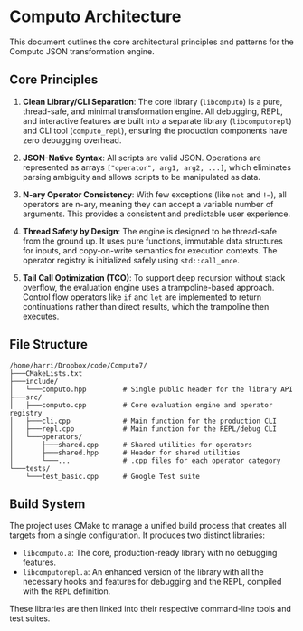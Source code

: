 # Computo Architecture

This document outlines the core architectural principles and patterns for the Computo JSON transformation engine.

## Core Principles

1.  **Clean Library/CLI Separation**: The core library (`libcomputo`) is a pure, thread-safe, and minimal transformation engine. All debugging, REPL, and interactive features are built into a separate library (`libcomputorepl`) and CLI tool (`computo_repl`), ensuring the production components have zero debugging overhead.

2.  **JSON-Native Syntax**: All scripts are valid JSON. Operations are represented as arrays `["operator", arg1, arg2, ...]`, which eliminates parsing ambiguity and allows scripts to be manipulated as data.

3.  **N-ary Operator Consistency**: With few exceptions (like `not` and `!=`), all operators are n-ary, meaning they can accept a variable number of arguments. This provides a consistent and predictable user experience.

4.  **Thread Safety by Design**: The engine is designed to be thread-safe from the ground up. It uses pure functions, immutable data structures for inputs, and copy-on-write semantics for execution contexts. The operator registry is initialized safely using `std::call_once`.

5.  **Tail Call Optimization (TCO)**: To support deep recursion without stack overflow, the evaluation engine uses a trampoline-based approach. Control flow operators like `if` and `let` are implemented to return continuations rather than direct results, which the trampoline then executes.

## File Structure

```
/home/harri/Dropbox/code/Computo7/
├───CMakeLists.txt
├───include/
│   └───computo.hpp         # Single public header for the library API
├───src/
│   ├───computo.cpp         # Core evaluation engine and operator registry
│   ├───cli.cpp             # Main function for the production CLI
│   ├───repl.cpp            # Main function for the REPL/debug CLI
│   └───operators/
│       ├───shared.cpp      # Shared utilities for operators
│       ├───shared.hpp      # Header for shared utilities
│       └───...             # .cpp files for each operator category
└───tests/
    └───test_basic.cpp      # Google Test suite
```

## Build System

The project uses CMake to manage a unified build process that creates all targets from a single configuration. It produces two distinct libraries:

-   `libcomputo.a`: The core, production-ready library with no debugging features.
-   `libcomputorepl.a`: An enhanced version of the library with all the necessary hooks and features for debugging and the REPL, compiled with the `REPL` definition.

These libraries are then linked into their respective command-line tools and test suites.
